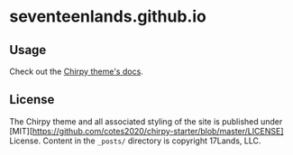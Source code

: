 # seventeenlands.github.io

## Usage

Check out the [Chirpy theme's docs](https://github.com/cotes2020/jekyll-theme-chirpy/wiki).

## License

The Chirpy theme and all associated styling of the site is published under [MIT][https://github.com/cotes2020/chirpy-starter/blob/master/LICENSE] License. Content in the `_posts/` directory is copyright 17Lands, LLC.
